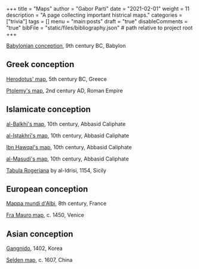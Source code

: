 +++
title = "Maps"
author = "Gabor Parti"
date = "2021-02-01"
weight = 11
description = "A page collecting important histrical maps."
categories = ["trivia"]
tags = []
menu = "main:posts"
draft = "true"
disableComments = "true"
bibFile = "static/files/bibliography.json" # path relative to project root
+++

<!-- # Some interesting maps -->

[Babylonian conception](https://en.wikipedia.org/wiki/Babylonian_Map_of_the_World), 9th century BC, Babylon

## Greek conception

[Herodotus' map](https://en.wikipedia.org/wiki/Herodotus), 5th century BC, Greece

[Ptolemy's map](https://en.wikipedia.org/wiki/Ptolemy), 2nd century AD, Roman Empire

## Islamicate conception

<!-- ### Balkhi school -->

[al-Balkhi's map](https://en.wikipedia.org/wiki/Abu_Zayd_al-Balkhi), 10th century, Abbasid Caliphate

[al-Iṣṭakhrī's map](https://en.wikipedia.org/wiki/Al-Istakhri), 10th century, Abbasid Caliphate

[Ibn Hawqal's map](https://en.wikipedia.org/wiki/Ibn_Hawqal), 10th century, Abbasid Caliphate

[al-Masudi's map](https://en.wikipedia.org/wiki/Al-Masudi), 10th century, Abbasid Caliphate

[Tabula Rogeriana](https://en.wikipedia.org/wiki/Tabula_Rogeriana) by al-Idrisi, 1154, Sicily

## European conception

[Mappa mundi d'Albi](https://fr.wikipedia.org/wiki/Mappa_mundi_d%27Albi), 8th century, France

[Fra Mauro map](https://en.wikipedia.org/wiki/Fra_Mauro_map), c. 1450, Venice

## Asian conception

[Gangnido](https://en.wikipedia.org/wiki/Gangnido), 1402, Korea 



[Selden map](https://en.wikipedia.org/wiki/Selden_Map), c. 1607, China